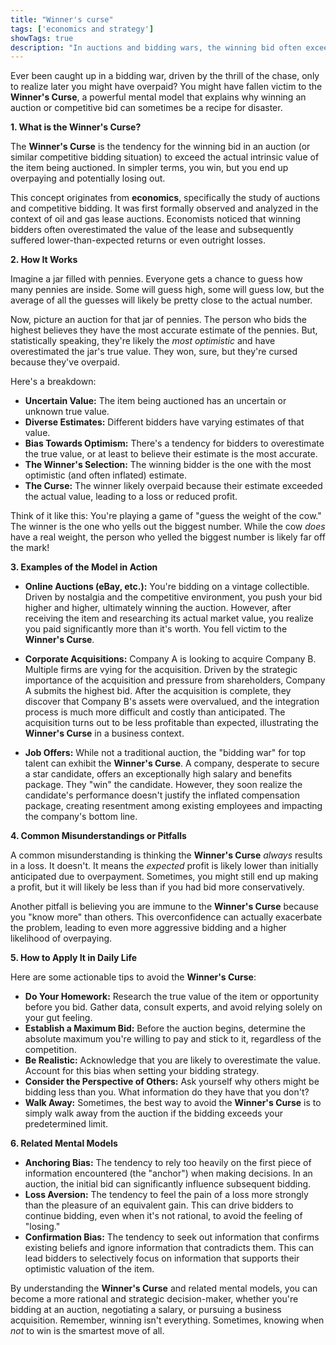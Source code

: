 ```yaml
---
title: "Winner's curse"
tags: ['economics and strategy']
showTags: true
description: "In auctions and bidding wars, the winning bid often exceeds the intrinsic value of the item purchased, making winning potentially disadvantageous."
---
```



Ever been caught up in a bidding war, driven by the thrill of the chase, only to realize later you might have overpaid? You might have fallen victim to the **Winner's Curse**, a powerful mental model that explains why winning an auction or competitive bid can sometimes be a recipe for disaster.

**1. What is the Winner's Curse?**

The **Winner's Curse** is the tendency for the winning bid in an auction (or similar competitive bidding situation) to exceed the actual intrinsic value of the item being auctioned. In simpler terms, you win, but you end up overpaying and potentially losing out.

This concept originates from **economics**, specifically the study of auctions and competitive bidding. It was first formally observed and analyzed in the context of oil and gas lease auctions. Economists noticed that winning bidders often overestimated the value of the lease and subsequently suffered lower-than-expected returns or even outright losses.

**2. How It Works**

Imagine a jar filled with pennies. Everyone gets a chance to guess how many pennies are inside. Some will guess high, some will guess low, but the average of all the guesses will likely be pretty close to the actual number.

Now, picture an auction for that jar of pennies. The person who bids the highest believes they have the most accurate estimate of the pennies. But, statistically speaking, they're likely the *most optimistic* and have overestimated the jar's true value. They won, sure, but they're cursed because they've overpaid.

Here's a breakdown:

*   **Uncertain Value:** The item being auctioned has an uncertain or unknown true value.
*   **Diverse Estimates:** Different bidders have varying estimates of that value.
*   **Bias Towards Optimism:** There's a tendency for bidders to overestimate the true value, or at least to believe their estimate is the most accurate.
*   **The Winner's Selection:** The winning bidder is the one with the most optimistic (and often inflated) estimate.
*   **The Curse:** The winner likely overpaid because their estimate exceeded the actual value, leading to a loss or reduced profit.

Think of it like this: You're playing a game of "guess the weight of the cow." The winner is the one who yells out the biggest number. While the cow *does* have a real weight, the person who yelled the biggest number is likely far off the mark!

**3. Examples of the Model in Action**

*   **Online Auctions (eBay, etc.):** You're bidding on a vintage collectible. Driven by nostalgia and the competitive environment, you push your bid higher and higher, ultimately winning the auction. However, after receiving the item and researching its actual market value, you realize you paid significantly more than it's worth. You fell victim to the **Winner's Curse**.

*   **Corporate Acquisitions:** Company A is looking to acquire Company B. Multiple firms are vying for the acquisition. Driven by the strategic importance of the acquisition and pressure from shareholders, Company A submits the highest bid. After the acquisition is complete, they discover that Company B's assets were overvalued, and the integration process is much more difficult and costly than anticipated. The acquisition turns out to be less profitable than expected, illustrating the **Winner's Curse** in a business context.

*   **Job Offers:** While not a traditional auction, the "bidding war" for top talent can exhibit the **Winner's Curse**. A company, desperate to secure a star candidate, offers an exceptionally high salary and benefits package. They "win" the candidate. However, they soon realize the candidate's performance doesn't justify the inflated compensation package, creating resentment among existing employees and impacting the company's bottom line.

**4. Common Misunderstandings or Pitfalls**

A common misunderstanding is thinking the **Winner's Curse** *always* results in a loss. It doesn't. It means the *expected* profit is likely lower than initially anticipated due to overpayment. Sometimes, you might still end up making a profit, but it will likely be less than if you had bid more conservatively.

Another pitfall is believing you are immune to the **Winner's Curse** because you "know more" than others. This overconfidence can actually exacerbate the problem, leading to even more aggressive bidding and a higher likelihood of overpaying.

**5. How to Apply It in Daily Life**

Here are some actionable tips to avoid the **Winner's Curse**:

*   **Do Your Homework:** Research the true value of the item or opportunity before you bid. Gather data, consult experts, and avoid relying solely on your gut feeling.
*   **Establish a Maximum Bid:** Before the auction begins, determine the absolute maximum you're willing to pay and stick to it, regardless of the competition.
*   **Be Realistic:** Acknowledge that you are likely to overestimate the value. Account for this bias when setting your bidding strategy.
*   **Consider the Perspective of Others:** Ask yourself why others might be bidding less than you. What information do they have that you don't?
*   **Walk Away:** Sometimes, the best way to avoid the **Winner's Curse** is to simply walk away from the auction if the bidding exceeds your predetermined limit.

**6. Related Mental Models**

*   **Anchoring Bias:** The tendency to rely too heavily on the first piece of information encountered (the "anchor") when making decisions. In an auction, the initial bid can significantly influence subsequent bidding.
*   **Loss Aversion:** The tendency to feel the pain of a loss more strongly than the pleasure of an equivalent gain. This can drive bidders to continue bidding, even when it's not rational, to avoid the feeling of "losing."
*   **Confirmation Bias:** The tendency to seek out information that confirms existing beliefs and ignore information that contradicts them. This can lead bidders to selectively focus on information that supports their optimistic valuation of the item.

By understanding the **Winner's Curse** and related mental models, you can become a more rational and strategic decision-maker, whether you're bidding at an auction, negotiating a salary, or pursuing a business acquisition. Remember, winning isn't everything. Sometimes, knowing when *not* to win is the smartest move of all.

